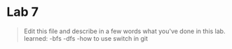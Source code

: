 # Lab 7

> Edit this file and describe in a few words what you've done in this lab.
learned: 
-bfs
-dfs
-how to use switch in git

